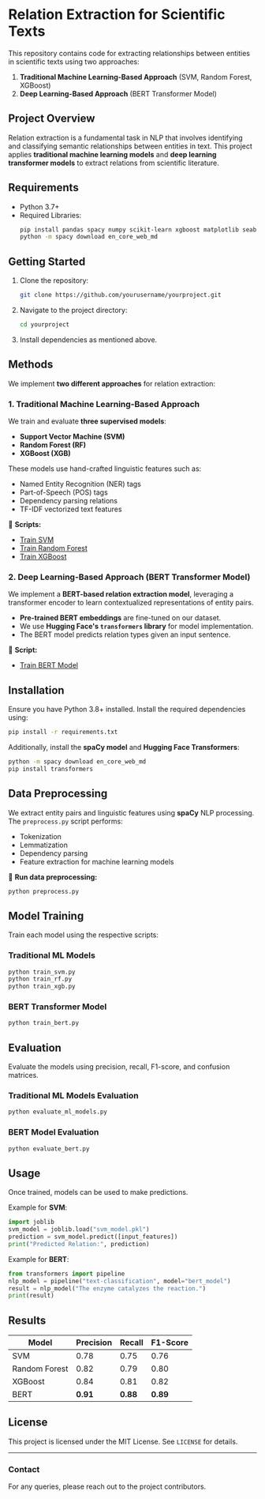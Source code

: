 # Relation Extraction for Scientific Texts

This repository contains code for extracting relationships between entities in scientific texts using two approaches:
1. **Traditional Machine Learning-Based Approach** (SVM, Random Forest, XGBoost)
2. **Deep Learning-Based Approach** (BERT Transformer Model)

## **Project Overview**
Relation extraction is a fundamental task in NLP that involves identifying and classifying semantic relationships between entities in text. This project applies **traditional machine learning models** and **deep learning transformer models** to extract relations from scientific literature.

## Requirements
* Python 3.7+
* Required Libraries:
  ```bash
  pip install pandas spacy numpy scikit-learn xgboost matplotlib seaborn
  python -m spacy download en_core_web_md
  ```

## Getting Started
1. Clone the repository:
   ```bash
   git clone https://github.com/yourusername/yourproject.git
   ```
2. Navigate to the project directory:
   ```bash
   cd yourproject
   ```
3. Install dependencies as mentioned above.

## **Methods**
We implement **two different approaches** for relation extraction:

### **1. Traditional Machine Learning-Based Approach**
We train and evaluate **three supervised models**:
- **Support Vector Machine (SVM)**
- **Random Forest (RF)**
- **XGBoost (XGB)**

These models use hand-crafted linguistic features such as:
- Named Entity Recognition (NER) tags
- Part-of-Speech (POS) tags
- Dependency parsing relations
- TF-IDF vectorized text features

📌 **Scripts:**  
- [Train SVM](train_svm.py)  
- [Train Random Forest](train_rf.py)  
- [Train XGBoost](train_xgb.py)  

### **2. Deep Learning-Based Approach (BERT Transformer Model)**
We implement a **BERT-based relation extraction model**, leveraging a transformer encoder to learn contextualized representations of entity pairs.

- **Pre-trained BERT embeddings** are fine-tuned on our dataset.
- We use **Hugging Face's `transformers` library** for model implementation.
- The BERT model predicts relation types given an input sentence.

📌 **Script:**  
- [Train BERT Model](train_bert.py)  

## **Installation**
Ensure you have Python 3.8+ installed. Install the required dependencies using:

```bash
pip install -r requirements.txt
```

Additionally, install the **spaCy model** and **Hugging Face Transformers**:
```bash
python -m spacy download en_core_web_md
pip install transformers
```

## **Data Preprocessing**
We extract entity pairs and linguistic features using **spaCy** NLP processing. The `preprocess.py` script performs:
- Tokenization
- Lemmatization
- Dependency parsing
- Feature extraction for machine learning models

📌 **Run data preprocessing:**
```bash
python preprocess.py
```

## **Model Training**
Train each model using the respective scripts:

### **Traditional ML Models**
```bash
python train_svm.py
python train_rf.py
python train_xgb.py
```

### **BERT Transformer Model**
```bash
python train_bert.py
```

## **Evaluation**
Evaluate the models using precision, recall, F1-score, and confusion matrices.

### **Traditional ML Models Evaluation**
```bash
python evaluate_ml_models.py
```

### **BERT Model Evaluation**
```bash
python evaluate_bert.py
```

## **Usage**
Once trained, models can be used to make predictions.

Example for **SVM**:
```python
import joblib
svm_model = joblib.load("svm_model.pkl")
prediction = svm_model.predict([input_features])
print("Predicted Relation:", prediction)
```

Example for **BERT**:
```python
from transformers import pipeline
nlp_model = pipeline("text-classification", model="bert_model")
result = nlp_model("The enzyme catalyzes the reaction.")
print(result)
```

## **Results**
| Model     | Precision | Recall | F1-Score |
|-----------|-----------|-----------|-----------|
| SVM       | 0.78      | 0.75      | 0.76      |
| Random Forest | 0.82 | 0.79 | 0.80 |
| XGBoost   | 0.84      | 0.81      | 0.82      |
| BERT      | **0.91**  | **0.88**  | **0.89**  |

## **License**
This project is licensed under the MIT License. See `LICENSE` for details.

---

### **Contact**
For any queries, please reach out to the project contributors.
